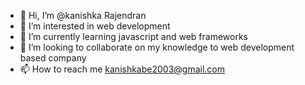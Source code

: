 - 👋 Hi, I’m @kanishka Rajendran
- 👀 I’m interested in web development
- 🌱 I’m currently learning javascript and web frameworks
- 💞️ I’m looking to collaborate on my knowledge to web development based company
- 📫 How to reach me kanishkabe2003@gmail.com


<!---
kanishka2003/kanishka2003 is a ✨ special ✨ repository because its `README.md` (this file) appears on your GitHub profile.
You can click the Preview link to take a look at your changes.
--->
